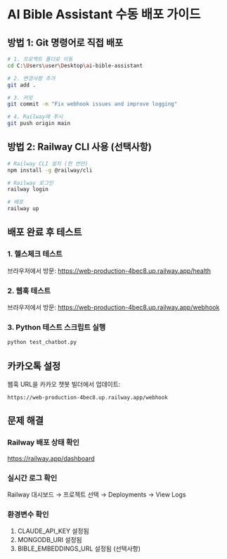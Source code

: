 # AI Bible Assistant 수동 배포 가이드

## 방법 1: Git 명령어로 직접 배포

```bash
# 1. 프로젝트 폴더로 이동
cd C:\Users\user\Desktop\ai-bible-assistant

# 2. 변경사항 추가
git add .

# 3. 커밋
git commit -m "Fix webhook issues and improve logging"

# 4. Railway에 푸시
git push origin main
```

## 방법 2: Railway CLI 사용 (선택사항)

```bash
# Railway CLI 설치 (한 번만)
npm install -g @railway/cli

# Railway 로그인
railway login

# 배포
railway up
```

## 배포 완료 후 테스트

### 1. 헬스체크 테스트
브라우저에서 방문: https://web-production-4bec8.up.railway.app/health

### 2. 웹훅 테스트
브라우저에서 방문: https://web-production-4bec8.up.railway.app/webhook

### 3. Python 테스트 스크립트 실행
```bash
python test_chatbot.py
```

## 카카오톡 설정

웹훅 URL을 카카오 챗봇 빌더에서 업데이트:
```
https://web-production-4bec8.up.railway.app/webhook
```

## 문제 해결

### Railway 배포 상태 확인
https://railway.app/dashboard

### 실시간 로그 확인
Railway 대시보드 → 프로젝트 선택 → Deployments → View Logs

### 환경변수 확인
1. CLAUDE_API_KEY 설정됨
2. MONGODB_URI 설정됨
3. BIBLE_EMBEDDINGS_URL 설정됨 (선택사항)
